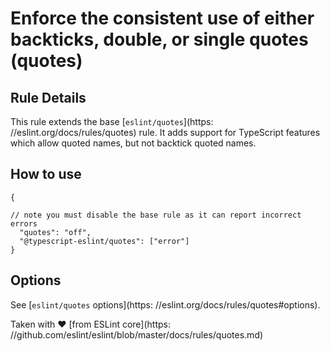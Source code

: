 # Enforce the consistent use of either backticks, double, or single quotes (quotes)

## Rule Details

This rule extends the base [`eslint/quotes`](https:
//eslint.org/docs/rules/quotes) rule. It adds support for TypeScript features which allow quoted names, but not backtick quoted names.

## How to use

```
{

// note you must disable the base rule as it can report incorrect errors
  "quotes": "off",
  "@typescript-eslint/quotes": ["error"]
}
```

## Options

See [`eslint/quotes` options](https:
//eslint.org/docs/rules/quotes#options).

Taken with ❤️ [from ESLint core](https:
//github.com/eslint/eslint/blob/master/docs/rules/quotes.md)
